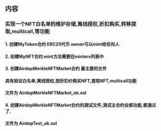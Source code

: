 ## 内容

###    实现一个NFT白名单的维护存储,离线授权,折扣购买,转移提取,multicall,等功能


#### 1. 创建MyToken合约 ERC20代币 owner可以mint给任何人

#### 2. 创建MyNFT合约 mint方法需要在minters列表中

#### 3. 创建AirdopMerkleNFTMarket合约 最主要的文件
####    具有验证白名单,离线授权,按折扣价购买NFT,提取NFT,multicall功能
####    文件为 AirdopMerkleNFTMarket_ok.sol
       
#### 4. 创建AirdopMerkleNFTMarket合约的测试文件,测试主合约全部功能,都通过了.
####    文件为 AirdopTest_ok.sol